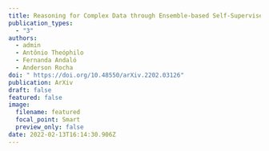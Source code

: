 ```yaml
---
title: Reasoning for Complex Data through Ensemble-based Self-Supervised Learning
publication_types:
  - "3"
authors:
  - admin
  - Antônio Theóphilo
  - Fernanda Andaló
  - Anderson Rocha
doi: " https://doi.org/10.48550/arXiv.2202.03126"
publication: ArXiv
draft: false
featured: false
image:
  filename: featured
  focal_point: Smart
  preview_only: false
date: 2022-02-13T16:14:30.906Z
---
```

